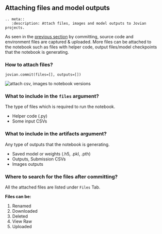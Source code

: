 ## Attaching files and model outputs

```eval_rst
.. meta::
   :description: Attach files, images and model outputs to Jovian projects.
```

As seen in the [previous section](version.md) by committing, source code and environment files are captured & uploaded.
More files can be attached to the notebook such as files with helper code, output files/model checkpoints that the notebook is generating.

### How to attach files?

```
jovian.commit(files=[], outputs=[])
```

<img src="https://i.imgur.com/giVFiKw.gif" class="screenshot" alt="attach csv, images to notebook versions" >

### What to include in the `files` argument?

The type of files which is required to run the notebook.

- Helper code (.py)
- Some input CSVs

### What to include in the artifacts argument?

Any type of outputs that the notebook is generating.

- Saved model or weights (.h5, .pkl, .pth)
- Outputs, Submission CSVs
- Images outputs

### Where to search for the files after committing?

All the attached files are listed under `Files` Tab.

**Files can be:**

1. Renamed
2. Downloaded
3. Deleted
4. View Raw
5. Uploaded
